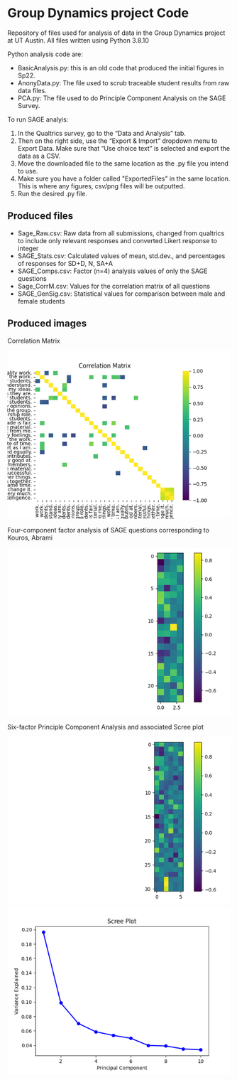 # Group Dynamics project Code

Repository of files used for analysis of data in the Group Dynamics project at UT Austin.
All files written using Python 3.8.10

Python analysis code are:
- BasicAnalysis.py: this is an old code that produced the initial figures in Sp22.
- AnonyData.py: The file used to scrub traceable student results from raw data files.
- PCA.py: The file used to do Principle Component Analysis on the SAGE Survey.

To run SAGE analyis:
1.	In the Qualtrics survey, go to the “Data and Analysis” tab. 
2.	Then on the right side, use the “Export & Import” dropdown menu to Export Data. Make sure that “Use choice text” is selected and export the data as a CSV.
3.	Move the downloaded file to the same location as the .py file you intend to use.
4.	Make sure you have a folder called "ExportedFiles" in the same location. This is where any figures, csv/png files will be outputted.
5.	Run the desired .py file.

## Produced files
- Sage_Raw.csv: Raw data from all submissions, changed from qualtrics to include only relevant responses and converted Likert response to integer
- SAGE_Stats.csv: Calculated values of mean, std.dev., and percentages of responses for SD+D, N, SA+A
- SAGE_Comps.csv: Factor (n=4) analysis values of only the SAGE questions 
- Sage_CorrM.csv: Values for the correlation matrix of all questions
- SAGE_GenSig.csv: Statistical values for comparison between male and female students

## Produced images
Correlation Matrix

![Correlation Matrix](SAGE_CorrM.png)

Four-component factor analysis of SAGE questions corresponding to Kouros, Abrami

![SAGE Factor Analysis-for confirmation](SAGE_FA.png)

Six-factor Principle Component Analysis and associated Scree plot

![Survey PCA](SAGE_PCA.png)
![Scree Plot](Scree.png)
